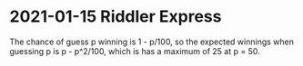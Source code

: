 2021-01-15 Riddler Express
==========================
The chance of guess p winning is 1 - p/100, so the expected winnings when
guessing p is p - p^2/100, which is has a maximum of 25 at p = 50.
